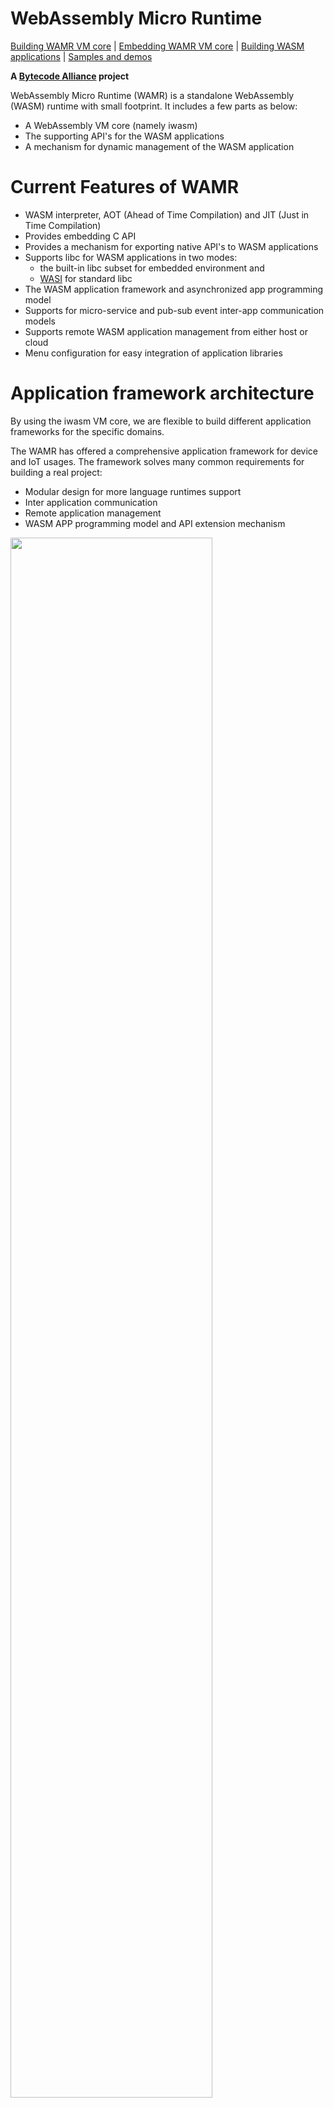 WebAssembly Micro Runtime
=========================
[Building WAMR VM core](./doc/build_wamr.md) | [Embedding WAMR VM core](./doc/embed_wamr.md) | [Building WASM applications](./doc/build_wasm_app.md) | [Samples and demos](https://github.com/bytecodealliance/wasm-micro-runtime#samples-and-demos)

**A [Bytecode Alliance][BA] project**

[BA]: https://bytecodealliance.org/

WebAssembly Micro Runtime (WAMR) is a standalone WebAssembly (WASM) runtime with small footprint. It includes a few parts as below:
- A WebAssembly VM core (namely iwasm)
- The supporting API's for the WASM applications
- A mechanism for dynamic management of the WASM application

Current Features of WAMR
=========================
- WASM interpreter, AOT (Ahead of Time Compilation) and JIT (Just in Time Compilation)
- Provides embedding C API
- Provides a mechanism for exporting native API's to WASM applications
- Supports libc for WASM applications in two modes:
    - the built-in libc subset for embedded environment and
    - [WASI](https://github.com/WebAssembly/WASI) for standard libc
- The WASM application framework and asynchronized app programming model
- Supports for micro-service and pub-sub event inter-app communication models
- Supports remote WASM application management from either host or cloud
- Menu configuration for easy integration of application libraries

Application framework architecture
===================================

By using the iwasm VM core, we are flexible to build different application frameworks for the specific domains.

The WAMR has offered a comprehensive application framework for device and IoT usages. The framework solves many common requirements for building a real project:
- Modular design for more language runtimes support
- Inter application communication
- Remote application management
- WASM APP programming model and API extension mechanism

<img src="./doc/pics/wamr-arch.JPG" width="80%">



Build WAMR
==========

## Build WAMR VM core


WAMR VM core (iwasm) can support building for different target platforms:
- [Linux](./doc/build_wamr.md#linux)
- [Zephyr](./doc/build_wamr.md#zephyr)
- [MacOS](./doc/build_wamr.md#macos)
- [VxWorks](./doc/build_wamr.md#vxworks)
- [AliOS-Things](./doc/build_wamr.md#alios-things)
- [Intel Software Guard Extention (SGX)](./doc/build_wamr.md#linux-sgx-intel-software-guard-extention)

See [Build WAMR VM core](./doc/build_wamr.md) for the detailed instructions.

## Libc building options

WAMR supports WASI for standard libc library as well as a [built-in libc subset](./doc/wamr_api.md) for tiny footprint.

WASI is supported for following platforms and enabled by default building:
- Linux


## Embed WAMR VM core

WAMR can be built into a standalone executable which takes the WASM application file name as input, and then executes it. In some other situations, the WAMR source code is embedded the product code and built into the final product.

WAMR provides a set of C API for loading the WASM module, instantiating the module and invoking a WASM function from a native call.  See [Embed WAMR VM core](./doc/embed_wamr.md) for the details.

The WAMR application framework supports dynamically installing WASM application remotely by embedding the WAMR VM core. It can be used as reference for how to use the embedding API's.


## Integrate WAMR application library

The WAMR provides an application framework which supports event driven programming model as below:

- Single thread per WASM app instance
- App must implement system callbacks: on_init, on_destroy

Application programming API sets are available as below:

- Timer
- Micro service (Request/Response) and Pub/Sub inter-app communication
- Sensor
- Connectivity and data transmission
- 2D graphic UI (based on littlevgl)

See [WAMR application library](./doc/wamr_api.md) for the details.

One WAMR build can select a subset from the WAMR application library. Refer to the sample "simple" for how to integrate API sets into WAMR building.


## Build WAMR with customized application library

When WAMR is integrated into a specific project, it probably includes additional project specific applications APIs which can be either expansion or modification to the standard WAMR application library.

The extended application library should be created in the folder [core/iwasm/lib/app-libs](./core/iwasm/lib/app-libs/). See the [doc/export_native_api.md](./doc/export_native_api.md) for the details.


# Create WASM application SDK

When a customized WAMR runtime is shipped with the products, an associated WASM application SDK should be distributed to the application developers in order to develop WASM applications for the product. At the most time, the WASM application SDK should match the version of the runtime distribution.


Typically a WASM APP SDK package contains following components:

* **WASI-SDK**: only needed when WASI is enabled in the runtime. It can be a link to the WASI-SDK GitHub or the full offline copy.
* **sysroot** folder: only needed when WASI is not enabled in the runtime. copied from [test-tools/toolchain/sysroot](./test-tools/toolchain/sysroot)
* **app-lib** folder: copied from [core/iwasm/lib/app-libs](./core/iwasm/lib/app-libs/)
* **cmake toolchain** file: copied from [test-tools/toolchain/wamr_toolchain.cmake](./test-tools/toolchain/wamr_toolchain.cmake)
* optionally with some guide documents and samples


Build WASM applications
===================================

WebAssembly as a new binary instruction can be viewed as a virtual architecture. If the WASM application is developed in C/C++ language,  developers can use conventional cross-compilation procedure to build the WASM application.  cmake is the recommended building tool and Clang is the preferred compiler. While emcc may still work but it is not guaranteed.

Refer to [Build WASM applications](doc/build_wasm_app.md) for details.


Samples and demos
=================

The WAMR samples are located in folder [./samples](./samples). A sample usually contains the WAMR runtime build, WASM applications and test tools. The WARM provides following samples:
- [Simple](./samples/simple/README.md): The runtime is integrated with most of the WAMR APP libaries and multiple WASM applications are provided for using different WASM API set.
- [littlevgl](./samples/littlevgl/README.md): Demostrating the graphic user interface application usage on WAMR. The whole [LittlevGL](https://github.com/littlevgl/) 2D user graphic library and the UI application is built into WASM application.
- [gui](./samples/gui/README.md): Moved the [LittlevGL](https://github.com/littlevgl/) library into the runtime and defined a WASM application interface by wrapping the littlevgl API.
- [IoT-APP-Store-Demo](./test-tools/IoT-APP-Store-Demo/README.md): A web site for demostrating a WASM APP store usage where we can remotely install and uninstall WASM application on remote devices.


The graphic user interface demo photo:

![WAMR samples diagram](./doc/pics/vgl_demo.png "WAMR samples diagram")




Releases and acknowledgments
============================

WAMR is a community efforts. Since Intel Corp contributed the first release of this open source project, this project has received many good contributions from the community.

See the [major features releasing history and contributor names](./doc/release_ack.md)


Roadmap
=======

See the [roadmap](./doc/roadmap.md) to understand what major features are planned or under development.

Please submit issues for any new feature request, or your plan for contributing new features.


License
=======
WAMR uses the same license as LLVM: the `Apache 2.0 license` with the LLVM
exception. See the LICENSE file for details. This license allows you to freely
use, modify, distribute and sell your own products based on WAMR.
Any contributions you make will be under the same license.


Submit issues and contact the maintainers
=========================================
[Click here to submit. Your feedback is always welcome!](https://github.com/intel/wasm-micro-runtime/issues/new)


Contact the maintainers: imrt-public@intel.com
